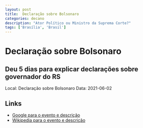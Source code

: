 ```yaml
---
layout: post
title:  Declaração sobre Bolsonaro
categories: decano
description: "Ator Político ou Ministro da Suprema Corte?"
tags: ['Brasília', 'Brasil']
---
```


# Declaração sobre Bolsonaro
## Deu 5 dias para explicar declarações sobre governador do RS
Local: Declaração sobre Bolsonaro
Data: 2021-06-02

## Links 
- [Google para o evento e descrição](https://www.google.com/search?q=Gilmar%20Mendes%20%2B%20Declara%C3%A7%C3%A3o%20sobre%20Bolsonaro%20Deu%205%20dias%20para%20explicar%20declara%C3%A7%C3%B5es%20sobre%20governador%20do%20RS%20Bras%C3%ADlia%2C%20Brasil)
- [Wikipedia para o evento e descrição](https://en.wikipedia.org/w/index.php?search=Gilmar%20Mendes%20%2B%20Declara%C3%A7%C3%A3o%20sobre%20Bolsonaro%20Deu%205%20dias%20para%20explicar%20declara%C3%A7%C3%B5es%20sobre%20governador%20do%20RS%20Bras%C3%ADlia%2C%20Brasil)
